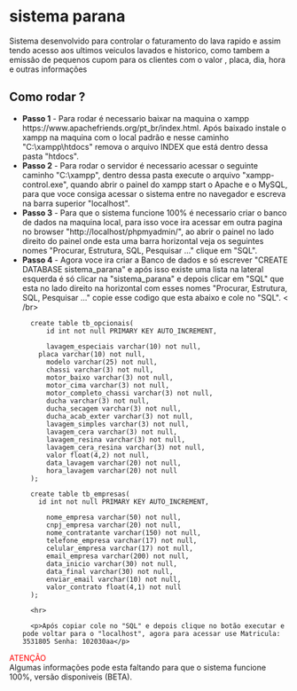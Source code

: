 # sistema parana
Sistema desenvolvido para controlar o faturamento do lava rapido e assim tendo acesso aos ultimos veiculos lavados e historico, como tambem a emissão de pequenos cupom para os clientes com o valor , placa, dia, hora e outras informações


<h2>Como rodar ?</h2>

<ul>
  <li>
      <strong>Passo 1</strong> - Para rodar é necessario baixar na maquina o xampp https://www.apachefriends.org/pt_br/index.html. Após baixado instale o xampp na maquina com o         local padrão e nesse caminho "C:\xampp\htdocs" remova o arquivo INDEX que está dentro dessa pasta "htdocs".
  </li>
  <li>
    <strong>Passo 2</strong> - Para rodar o servidor é necessario acessar o seguinte caminho "C:\xampp", dentro dessa pasta execute o arquivo "xampp-control.exe", quando abrir o     painel do xampp start o Apache e o MySQL, para que voce consiga acessar o sistema entre no navegador e escreva na barra superior "localhost".
  </li>
  <li>
    <strong>Passo 3</strong> - Para que o sistema funcione 100% é necessario criar o banco de dados na maquina local, para isso voce ira acessar em outra pagina no browser     "http://localhost/phpmyadmin/", ao abrir o painel no lado direito do painel onde esta uma barra horizontal veja os seguintes nomes "Procurar, Estrutura, SQL, Pesquisar ..." clique em "SQL".
  </li>
  <li>
    <strong>Passo 4</strong> -  Agora voce ira criar a Banco de dados e só escrever "CREATE DATABASE sistema_parana" e após isso existe uma lista na lateral esquerda é só clicar na "sistema_parana" e depois clicar em "SQL" que esta no lado direito na horizontal com esses nomes "Procurar, Estrutura, SQL, Pesquisar ..." copie esse codigo que esta abaixo e cole no "SQL".
    < /br>
      
    
      create table tb_opcionais(
          id int not null PRIMARY KEY AUTO_INCREMENT,

          lavagem_especiais varchar(10) not null,
        placa varchar(10) not null,
          modelo varchar(25) not null,
          chassi varchar(3) not null,
          motor_baixo varchar(3) not null,
          motor_cima varchar(3) not null,
          motor_completo_chassi varchar(3) not null,
          ducha varchar(3) not null,
          ducha_secagem varchar(3) not null,
          ducha_acab_exter varchar(3) not null,
          lavagem_simples varchar(3) not null,
          lavagem_cera varchar(3) not null,
          lavagem_resina varchar(3) not null,
          lavagem_cera_resina varchar(3) not null,
          valor float(4,2) not null,
          data_lavagem varchar(20) not null,
          hora_lavagem varchar(20) not null
      );

      create table tb_empresas(
        id int not null PRIMARY KEY AUTO_INCREMENT,

          nome_empresa varchar(50) not null,
          cnpj_empresa varchar(20) not null,
          nome_contratante varchar(150) not null,
          telefone_empresa varchar(17) not null,
          celular_empresa varchar(17) not null,
          email_empresa varchar(200) not null,
          data_inicio varchar(30) not null,
          data_final varchar(30) not null,
          enviar_email varchar(10) not null,
          valor_contrato float(4,1) not null
      );
      
      <hr>
      
      <p>Após copiar cole no "SQL" e depois clique no botão executar e pode voltar para o "localhost", agora para acessar use Matricula: 3531805 Senha: 102030aa</p>
  </li>
</ul>


<div>
  <span style="color:red;">ATENÇÃO</span>
  <br>
  Algumas informações pode esta faltando para que o sistema funcione 100%, versão disponiveis (BETA).
</div>




